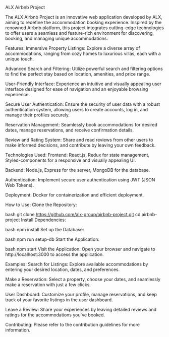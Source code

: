 ALX Airbnb Project

The ALX Airbnb Project is an innovative web application developed by ALX, aiming to redefine the accommodation booking experience. Inspired by the renowned Airbnb platform, this project integrates cutting-edge technologies to offer users a seamless and feature-rich environment for discovering, booking, and managing unique accommodations.

Features:
Immersive Property Listings: Explore a diverse array of accommodations, ranging from cozy homes to luxurious villas, each with a unique touch.

Advanced Search and Filtering: Utilize powerful search and filtering options to find the perfect stay based on location, amenities, and price range.

User-Friendly Interface: Experience an intuitive and visually appealing user interface designed for ease of navigation and an enjoyable browsing experience.

Secure User Authentication: Ensure the security of user data with a robust authentication system, allowing users to create accounts, log in, and manage their profiles securely.

Reservation Management: Seamlessly book accommodations for desired dates, manage reservations, and receive confirmation details.

Review and Rating System: Share and read reviews from other users to make informed decisions, and contribute by leaving your own feedback.

Technologies Used:
Frontend: React.js, Redux for state management, Styled-components for a responsive and visually appealing UI.

Backend: Node.js, Express for the server, MongoDB for the database.

Authentication: Implement secure user authentication using JWT (JSON Web Tokens).

Deployment: Docker for containerization and efficient deployment.

How to Use:
Clone the Repository:

bash
git clone https://github.com/alx-group/airbnb-project.git
cd airbnb-project
Install Dependencies:

bash
npm install
Set up the Database:

bash
npm run setup-db
Start the Application:

bash
npm start
Visit the Application:
Open your browser and navigate to http://localhost:3000 to access the application.

Examples:
Search for Listings:
Explore available accommodations by entering your desired location, dates, and preferences.

Make a Reservation:
Select a property, choose your dates, and seamlessly make a reservation with just a few clicks.

User Dashboard:
Customize your profile, manage reservations, and keep track of your favorite listings in the user dashboard.

Leave a Review:
Share your experiences by leaving detailed reviews and ratings for the accommodations you've booked.

Contributing:
Please refer to the contribution guidelines for more information.
